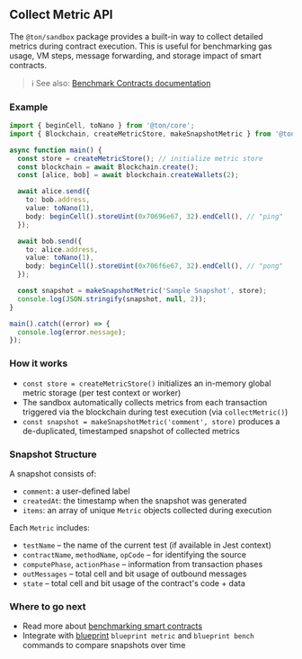 ## Collect Metric API

The `@ton/sandbox` package provides a built-in way to collect detailed metrics during contract execution. This is useful for benchmarking gas usage, VM steps, message forwarding, and storage impact of smart contracts.

> ℹ️ See also: [Benchmark Contracts documentation](https://github.com/ton-org/sandbox#benchmark-contracts)

### Example

```ts
import { beginCell, toNano } from '@ton/core';
import { Blockchain, createMetricStore, makeSnapshotMetric } from '@ton/sandbox';

async function main() {
  const store = createMetricStore(); // initialize metric store
  const blockchain = await Blockchain.create();
  const [alice, bob] = await blockchain.createWallets(2);

  await alice.send({
    to: bob.address,
    value: toNano(1),
    body: beginCell().storeUint(0x70696e67, 32).endCell(), // "ping"
  });

  await bob.send({
    to: alice.address,
    value: toNano(1),
    body: beginCell().storeUint(0x706f6e67, 32).endCell(), // "pong"
  });

  const snapshot = makeSnapshotMetric('Sample Snapshot', store);
  console.log(JSON.stringify(snapshot, null, 2));
}

main().catch((error) => {
  console.log(error.message);
});
```

### How it works

* `const store = createMetricStore()` initializes an in-memory global metric storage (per test context or worker)
* The sandbox automatically collects metrics from each transaction triggered via the blockchain during test execution (via `collectMetric()`)
* `const snapshot = makeSnapshotMetric('comment', store)` produces a de-duplicated, timestamped snapshot of collected metrics

### Snapshot Structure

A snapshot consists of:

* `comment`: a user-defined label
* `createdAt`: the timestamp when the snapshot was generated
* `items`: an array of unique `Metric` objects collected during execution

Each `Metric` includes:

* `testName` – the name of the current test (if available in Jest context)
* `contractName`, `methodName`, `opCode` – for identifying the source
* `computePhase`, `actionPhase` – information from transaction phases
* `outMessages` – total cell and bit usage of outbound messages
* `state` – total cell and bit usage of the contract's code + data

### Where to go next

* Read more about [benchmarking smart contracts](../README.md#benchmark-contracts)
* Integrate with [blueprint](https://github.com/ton-org/blueprint#benchmark-contracts) `blueprint metric` and `blueprint bench` commands to compare snapshots over time
